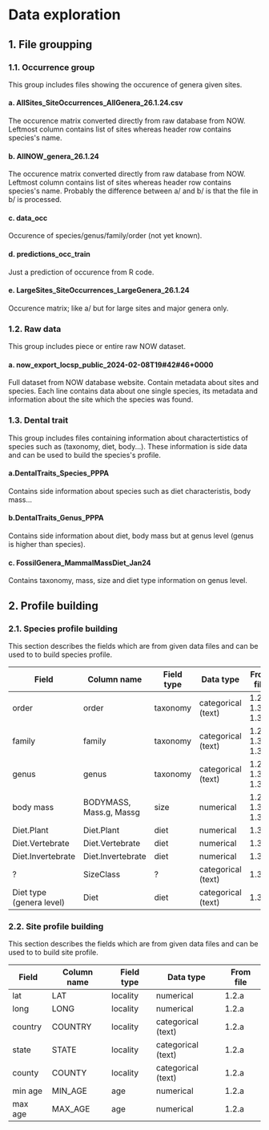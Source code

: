 # Data exploration

## 1. File groupping

### 1.1. Occurrence group

This group includes files showing the occurence of genera given sites.

#### a. AllSites_SiteOccurrences_AllGenera_26.1.24.csv

The occurence matrix converted directly from raw database from NOW. Leftmost column contains list of sites whereas header row contains species's name.

#### b. AllNOW_genera_26.1.24

The occurence matrix converted directly from raw database from NOW. Leftmost column contains list of sites whereas header row contains species's name. Probably the difference between a/ and b/ is that the file in b/ is processed.

#### c. data_occ

Occurence of species/genus/family/order (not yet known).

#### d. predictions_occ_train

Just a prediction of occurence from R code.

#### e. LargeSites_SiteOccurrences_LargeGenera_26.1.24

Occurence matrix; like a/ but for large sites and major genera only.

### 1.2. Raw data

This group includes piece or entire raw NOW dataset.

#### a. now_export_locsp_public_2024-02-08T19#42#46+0000

Full dataset from NOW database website. Contain metadata about sites and species. Each line contains data about one single species, its metadata and information about the site which the species was found.

### 1.3. Dental trait

This group includes files containing information about charactertistics of species such as (taxonomy, diet, body...). These information is side data and can be used to build the species's profile.

#### a.DentalTraits_Species_PPPA

Contains side information about species such as diet characteristis, body mass...

#### b.DentalTraits_Genus_PPPA

Contains side information about diet, body mass but at genus level (genus is higher than species).

#### c. FossilGenera_MammalMassDiet_Jan24

Contains taxonomy, mass, size and diet type information on genus level.

## 2. Profile building

### 2.1. Species profile building

This section describes the fields which are from given data files and can be used to to build species profile.

| Field                    | Column name             | Field type | Data type          | From file           |
| ------------------------ | ----------------------- | ---------- | ------------------ | ------------------- |
| order                    | order                   | taxonomy   | categorical (text) | 1.2.a, 1.3.a, 1.3.c |
| family                   | family                  | taxonomy   | categorical (text) | 1.2.a, 1.3.a, 1.3.c |
| genus                    | genus                   | taxonomy   | categorical (text) | 1.2.a, 1.3.a, 1.3.c |
| body mass                | BODYMASS, Mass.g, Massg | size       | numerical          | 1.2.a, 1.3.a, 1.3.c |
| Diet.Plant               | Diet.Plant              | diet       | numerical          | 1.3.a               |
| Diet.Vertebrate          | Diet.Vertebrate         | diet       | numerical          | 1.3.a               |
| Diet.Invertebrate        | Diet.Invertebrate       | diet       | numerical          | 1.3.a               |
| ?                        | SizeClass               | ?          | categorical (text) | 1.3.c               |
| Diet type (genera level) | Diet                    | diet       | categorical (text) | 1.3.c               |

### 2.2. Site profile building

This section describes the fields which are from given data files and can be used to to build site profile.

| Field   | Column name | Field type | Data type          | From file |
| ------- | ----------- | ---------- | ------------------ | --------- |
| lat     | LAT         | locality   | numerical          | 1.2.a     |
| long    | LONG        | locality   | numerical          | 1.2.a     |
| country | COUNTRY     | locality   | categorical (text) | 1.2.a     |
| state   | STATE       | locality   | categorical (text) | 1.2.a     |
| county  | COUNTY      | locality   | categorical (text) | 1.2.a     |
| min age | MIN_AGE     | age        | numerical          | 1.2.a     |
| max age | MAX_AGE     | age        | numerical          | 1.2.a     |

